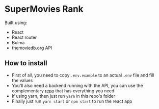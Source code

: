# SuperMovies Rank

Built using:
* React
* React router
* Bulma
* themoviedb.org API

## How to install

* First of all, you need to copy `.env.example` to an actual `.env` file and fill the values
* You'll also need a backend running with the API, you can use the complementary [repo](https://github.com/deathwebo/supermoviesrank-api) that has everything you need
* If using yarn, then just run `yarn` in this repo's folder
* Finally just run `yarn start` or `npm start` to run the react app
